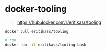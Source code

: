 # docker-tooling

> https://hub.docker.com/r/eritikass/tooling

```bash
docker pull eritikass/tooling

# run
docker run -it eritikass/tooling bash
```
